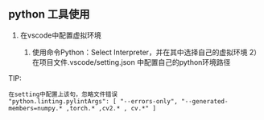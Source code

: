 ## python 工具使用


1. 在vscode中配置虚拟环境

    1) 使用命令Python：Select Interpreter，并在其中选择自己的虚拟环境
    2）在项目文件.vscode/setting.json 中配置自己的python环境路径

TIP:
```
在setting中配置上该句，忽略文件错误
"python.linting.pylintArgs": [ "--errors-only", "--generated-members=numpy.* ,torch.* ,cv2.* , cv.*" ]

```
